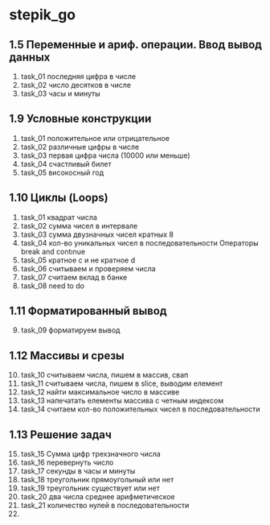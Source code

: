 # stepik_go
## 1.5 Переменные и ариф. операции. Ввод вывод данных
1. task_01 последняя цифра в числе
2. task_02 число десятков в числе
3. task_03 часы и минуты
## 1.9 Условные конструкции
1. task_01 положительное или отрицательное
2. task_02 различные цифры в числе
3. task_03 первая цифра числа (10000 или меньше)
4. task_04 счастливый билет
5. task_05 високосный год
## 1.10 Циклы (Loops)
1. task_01 квадрат числа
2. task_02  сумма чисел в интервале
3. task_03 сумма двузначных чисел кратных 8
4. task_04 кол-во уникальных чисел в последовательности
Операторы break and contınue
5. task_05 кратное c и не кратное d
6. task_06 считываем и проверяем числа
7. task_07 считаем вклад в банке
8. task_08 need to do
## 1.11 Форматированный вывод
9. task_09 форматируем вывод
## 1.12 Массивы и срезы
10. task_10 считываем числа, пишем в массив, свап
11. task_11 считываем числа, пишем в slice, выводим елемент
12. task_12 найти максимальное число в массиве
13. task_13 напечатать елементы массива с четным индексом
14. task_14 считаем кол-во положительных чисел в последовательности
## 1.13 Решение задач
15. task_15 Сумма цифр трехзначного числа
16. task_16 перевернуть число
17. task_17 секунды в часы и минуты
18. task_18 треугольник прямоугольный или нет
19. task_19 треугольник существует или нет
20. task_20 два числа среднее арифметическое
21. task_21 количество нулей в последовательности
22. 




